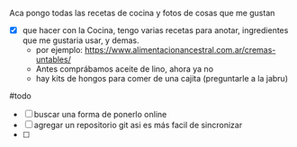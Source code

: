 Aca pongo todas las recetas de cocina y fotos de cosas que me gustan


- [x] que hacer con la Cocina, tengo varias recetas para anotar, ingredientes que me gustaria usar, y demas.
	- por ejemplo: https://www.alimentacionancestral.com.ar/cremas-untables/
	- Antes comprábamos aceite de lino, ahora ya no
	- hay kits de hongos para comer de una cajita (preguntarle a la jabru)

#todo
- [ ] buscar una forma de ponerlo online
- [ ] agregar un repositorio git asi es más facil de sincronizar
- [ ] 